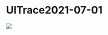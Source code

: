 # UITrace2021-07-01

<img src="https://user-images.githubusercontent.com/62702170/124070743-447ef100-da79-11eb-8801-019b665c2c18.png">
